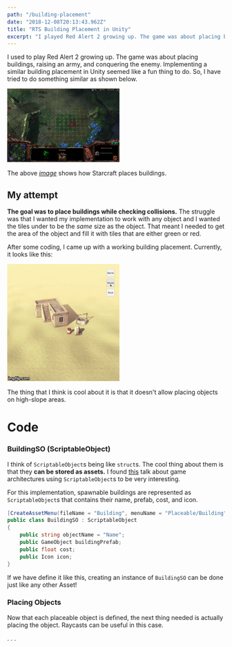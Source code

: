 ```yaml
---
path: "/building-placement"
date: "2018-12-08T20:13:43.962Z"
title: "RTS Building Placement in Unity"
excerpt: "I played Red Alert 2 growing up. The game was about placing buildings, raising an army, and conquering the enemy. Implementing a similar building placement in Unity seemed like a fun thing to do. So, I have tried to do something similar."
---
```


I used to play Red Alert 2 growing up. The game was about placing buildings, raising an army, and conquering the enemy. Implementing a similar building placement in Unity seemed like a fun thing to do. So, I have tried to do something similar as shown below.

<img src="/static/images/example-building-place.jpg" width="260px" height="170px">

The above *[image](https://imgur.com/OmFT6)* shows how Starcraft places buildings.

## My attempt

**The goal was to place buildings while checking collisions.** The struggle was that I wanted my implementation to work with any object and I wanted the tiles under to be the *same* size as the object. That meant I needed to get the area of the object and fill it with tiles that are either green or red.

After some coding, I came up with a working building placement. Currently, it looks like this:

![](/static/images/desert.gif?raw=true "Placing building in desert")

The thing that I think is cool about it is that it doesn't allow placing objects on high-slope areas.

# Code

### BuildingSO (ScriptableObject)

I think of `ScriptableObject`s being like `struct`s. The cool thing about them is that they **can be stored as assets.** I found [this](https://youtu.be/raQ3iHhE_Kk) talk about game architectures using `ScriptableObject`s to be very interesting.

For this implementation, spawnable buildings are represented as `ScriptableObject`s that contains their name, prefab, cost, and icon.

```csharp
[CreateAssetMenu(fileName = "Building", menuName = "Placeable/Building", order = 1)]
public class BuildingSO : ScriptableObject
{
    public string objectName = "Name";
    public GameObject buildingPrefab;
    public float cost;
    public Icon icon;
}
```

If we have define it like this, creating an instance of `BuildingSO` can be done just like any other Asset! 

### Placing Objects

Now that each placeable object is defined, the next thing needed is actually placing the object. Raycasts can be useful in this case.

.
.
.